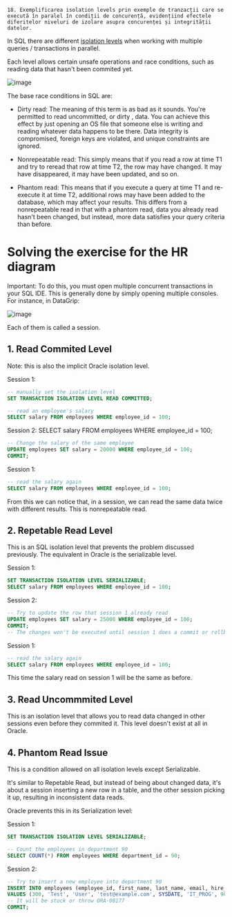 ```18. Exemplificarea isolation levels prin exemple de tranzacții care se execută în paralel în condiții de concurență, evidențiind efectele diferitelor niveluri de izolare asupra concurenței și integrității datelor.```

In SQL there are different [isolation levels](https://asktom.oracle.com/Misc/oramag/on-transaction-isolation-levels.html) when working with multiple queries / transactions in parallel. 

Each level allows certain unsafe operations and race conditions, such as reading data that hasn't been commited yet.  

![image](https://github.com/user-attachments/assets/69d673a4-8b4d-4804-9f5c-e80ac1b88522)

The base race conditions in SQL are: 


- Dirty read: The meaning of this term is as bad as it sounds. You're permitted to read uncommitted, or dirty , data. You can achieve this effect by just opening an OS file that someone else is writing and reading whatever data happens to be there. Data integrity is compromised, foreign keys are violated, and unique constraints are ignored.

- Nonrepeatable read: This simply means that if you read a row at time T1 and try to reread that row at time T2, the row may have changed. It may have disappeared, it may have been updated, and so on.

- Phantom read: This means that if you execute a query at time T1 and re-execute it at time T2, additional rows may have been added to the database, which may affect your results. This differs from a nonrepeatable read in that with a phantom read, data you already read hasn't been changed, but instead, more data satisfies your query criteria than before.

# Solving the exercise for the HR diagram

Important: To do this, you must open multiple concurrent transactions in your SQL IDE. 
This is generally done by simply opening multiple consoles. 
For instance, in DataGrip: 

![image](https://github.com/user-attachments/assets/a27bd95b-62dd-4604-b858-178be6e2b832)

Each of them is called a session. 

## 1. Read Commited Level 

Note: this is also the implicit Oracle isolation level.

Session 1: 
```SQL
-- manually set the isolation level 
SET TRANSACTION ISOLATION LEVEL READ COMMITTED;

-- read an employee's salary
SELECT salary FROM employees WHERE employee_id = 100;
```

Session 2: SELECT salary FROM employees WHERE employee_id = 100;
```SQL
-- Change the salary of the same employee
UPDATE employees SET salary = 20000 WHERE employee_id = 100;
COMMIT;
```

Session 1: 
```SQL
-- read the salary again
SELECT salary FROM employees WHERE employee_id = 100;
```

From this we can notice that, in a session, we can read the same data twice with different results. This is nonrepeatable read. 


## 2. Repetable Read Level 

This is an SQL isolation level that prevents the problem discussed previously. 
The equivalent in Oracle is the serializable level. 

Session 1: 
```SQL
SET TRANSACTION ISOLATION LEVEL SERIALIZABLE;
SELECT salary FROM employees WHERE employee_id = 100;
```

Session 2: 
```SQL
-- Try to update the row that session 1 already read
UPDATE employees SET salary = 25000 WHERE employee_id = 100;
COMMIT;
-- The changes won't be executed until session 1 does a commit or rollback
```

Session 1: 
```SQL
-- read the salary again
SELECT salary FROM employees WHERE employee_id = 100;
```
This time the salary read on session 1 will be the same as before. 

## 3. Read Uncommmited Level 

This is an isolation level that allows you to read data changed in other sessions even before they commited it. 
This level doesn't exist at all in Oracle. 

## 4. Phantom Read Issue 

This is a condition allowed on all isolation levels except Serializable. 

It's similar to Repetable Read, but instead of being about changed data, it's about a session inserting a new row in a table, and the other session picking it up, resulting in inconsistent data reads. 

Oracle prevents this in its Serialization level: 

Session 1: 
```SQL
SET TRANSACTION ISOLATION LEVEL SERIALIZABLE;

-- Count the employees in department 90 
SELECT COUNT(*) FROM employees WHERE department_id = 90;
```

Session 2: 
```SQL
-- Try to insert a new employee into department 90 
INSERT INTO employees (employee_id, first_name, last_name, email, hire_date, job_id, department_id)
VALUES (300, 'Test', 'User', 'test@example.com', SYSDATE, 'IT_PROG', 90);
-- It will be stuck or throw ORA-08177
COMMIT;
```
